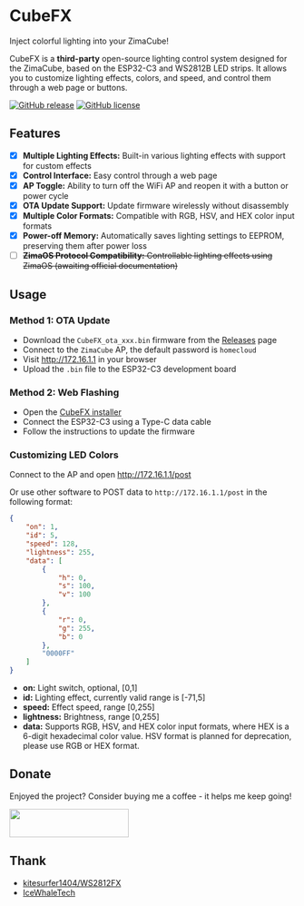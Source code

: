 # CubeFX

Inject colorful lighting into your ZimaCube!

CubeFX is a **third-party** open-source lighting control system designed for the ZimaCube, based on the ESP32-C3 and WS2812B LED strips. It allows you to customize lighting effects, colors, and speed, and control them through a web page or buttons.

[![GitHub release](https://img.shields.io/github/v/release/Cp0204/CubeFX.svg)](https://github.com/Cp0204/CubeFX/releases/latest) [![GitHub license](https://img.shields.io/github/license/Cp0204/CubeFX.svg)](https://github.com/Cp0204/CubeFX/blob/main/LICENSE)


## Features

* [x] **Multiple Lighting Effects:** Built-in various lighting effects with support for custom effects
* [x] **Control Interface:** Easy control through a web page
* [x] **AP Toggle:** Ability to turn off the WiFi AP and reopen it with a button or power cycle
* [x] **OTA Update Support:** Update firmware wirelessly without disassembly
* [x] **Multiple Color Formats:** Compatible with RGB, HSV, and HEX color input formats
* [x] **Power-off Memory:** Automatically saves lighting settings to EEPROM, preserving them after power loss
* [ ] ~~**ZimaOS Protocol Compatibility:** Controllable lighting effects using ZimaOS (awaiting official documentation)~~

## Usage

### Method 1: OTA Update

* Download the `CubeFX_ota_xxx.bin` firmware from the [Releases](https://github.com/Cp0204/CubeFX/releases/latest) page
* Connect to the `ZimaCube` AP, the default password is `homecloud`
* Visit http://172.16.1.1 in your browser
* Upload the `.bin` file to the ESP32-C3 development board

### Method 2: Web Flashing

* Open the [CubeFX installer](https://play.cuse.eu.org/cubefx)
* Connect the ESP32-C3 using a Type-C data cable
* Follow the instructions to update the firmware


### Customizing LED Colors

Connect to the AP and open http://172.16.1.1/post

Or use other software to POST data to `http://172.16.1.1/post` in the following format:

```json
{
    "on": 1,
    "id": 5,
    "speed": 128,
    "lightness": 255,
    "data": [
        {
            "h": 0,
            "s": 100,
            "v": 100
        },
        {
            "r": 0,
            "g": 255,
            "b": 0
        },
        "0000FF"
    ]
}
```

* **on:** Light switch, optional, [0,1]
* **id:** Lighting effect, currently valid range is [-71,5]
* **speed:** Effect speed, range [0,255]
* **lightness:** Brightness, range [0,255]
* **data:** Supports RGB, HSV, and HEX color input formats, where HEX is a 6-digit hexadecimal color value. HSV format is planned for deprecation, please use RGB or HEX format.

## Donate

Enjoyed the project? Consider buying me a coffee - it helps me keep going!

<a href="https://buymeacoffee.com/cp0204"><img src="https://cdn.buymeacoffee.com/buttons/v2/default-yellow.png" height="50" width="210" target="_blank"/></a>


## Thank

- [kitesurfer1404/WS2812FX](https://github.com/kitesurfer1404/WS2812FX)
- [IceWhaleTech](https://github.com/IceWhaleTech)